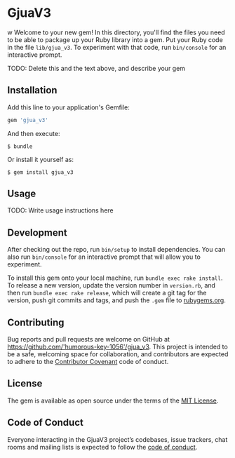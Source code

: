 # GjuaV3
w
Welcome to your new gem! In this directory, you'll find the files you need to be able to package up your Ruby library into a gem. Put your Ruby code in the file `lib/gjua_v3`. To experiment with that code, run `bin/console` for an interactive prompt.

TODO: Delete this and the text above, and describe your gem

## Installation

Add this line to your application's Gemfile:

```ruby
gem 'gjua_v3'
```

And then execute:

    $ bundle

Or install it yourself as:

    $ gem install gjua_v3

## Usage

TODO: Write usage instructions here

## Development

After checking out the repo, run `bin/setup` to install dependencies. You can also run `bin/console` for an interactive prompt that will allow you to experiment.

To install this gem onto your local machine, run `bundle exec rake install`. To release a new version, update the version number in `version.rb`, and then run `bundle exec rake release`, which will create a git tag for the version, push git commits and tags, and push the `.gem` file to [rubygems.org](https://rubygems.org).

## Contributing

Bug reports and pull requests are welcome on GitHub at https://github.com/'humorous-key-1056'/gjua_v3. This project is intended to be a safe, welcoming space for collaboration, and contributors are expected to adhere to the [Contributor Covenant](http://contributor-covenant.org) code of conduct.

## License

The gem is available as open source under the terms of the [MIT License](https://opensource.org/licenses/MIT).

## Code of Conduct

Everyone interacting in the GjuaV3 project’s codebases, issue trackers, chat rooms and mailing lists is expected to follow the [code of conduct](https://github.com/'humorous-key-1056'/gjua_v3/blob/master/CODE_OF_CONDUCT.md).
